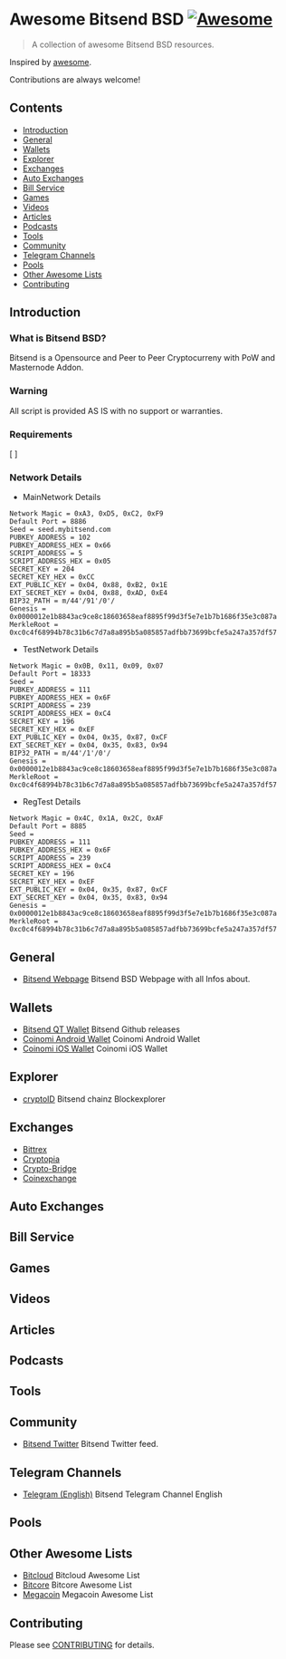 # Awesome Bitsend BSD [![Awesome](https://awesome.re/badge.svg)](https://awesome.re)

> A collection of awesome Bitsend BSD resources.

Inspired by [awesome](https://github.com/sindresorhus/awesome).

Contributions are always welcome! 

## Contents
* [Introduction](#introduction)
* [General](#general)
* [Wallets](#wallets)
* [Explorer](#explorer)
* [Exchanges](#exchanges)
* [Auto Exchanges](#auto-exchanges)
* [Bill Service](#bill-service)
* [Games](#games)
* [Videos](#videos)
* [Articles](#articles)
* [Podcasts](#podcasts)
* [Tools](#tools)
* [Community](#community)
* [Telegram Channels](#telegram-channels)
* [Pools](#pools)
* [Other Awesome Lists](#other-awesome-lists)
* [Contributing](#contributing)

## Introduction
### What is Bitsend BSD?
Bitsend is a Opensource and Peer to Peer Cryptocurreny with PoW and Masternode Addon.

### Warning
All script is provided AS IS with no support or warranties.

### Requirements
[ ]

### Network Details
* MainNetwork Details
```
Network Magic = 0xA3, 0xD5, 0xC2, 0xF9
Default Port = 8886
Seed = seed.mybitsend.com
PUBKEY_ADDRESS = 102
PUBKEY_ADDRESS_HEX = 0x66
SCRIPT_ADDRESS = 5
SCRIPT_ADDRESS_HEX = 0x05
SECRET_KEY = 204
SECRET_KEY_HEX = 0xCC
EXT_PUBLIC_KEY = 0x04, 0x88, 0xB2, 0x1E
EXT_SECRET_KEY = 0x04, 0x88, 0xAD, 0xE4
BIP32_PATH = m/44'/91'/0'/
Genesis = 0x0000012e1b8843ac9ce8c18603658eaf8895f99d3f5e7e1b7b1686f35e3c087a
MerkleRoot = 0xc0c4f68994b78c31b6c7d7a8a895b5a085857adfbb73699bcfe5a247a357df57
```
* TestNetwork Details
```
Network Magic = 0x0B, 0x11, 0x09, 0x07
Default Port = 18333
Seed = 
PUBKEY_ADDRESS = 111
PUBKEY_ADDRESS_HEX = 0x6F
SCRIPT_ADDRESS = 239
SCRIPT_ADDRESS_HEX = 0xC4
SECRET_KEY = 196
SECRET_KEY_HEX = 0xEF
EXT_PUBLIC_KEY = 0x04, 0x35, 0x87, 0xCF
EXT_SECRET_KEY = 0x04, 0x35, 0x83, 0x94
BIP32_PATH = m/44'/1'/0'/
Genesis = 0x0000012e1b8843ac9ce8c18603658eaf8895f99d3f5e7e1b7b1686f35e3c087a
MerkleRoot = 0xc0c4f68994b78c31b6c7d7a8a895b5a085857adfbb73699bcfe5a247a357df57
```
* RegTest Details
```
Network Magic = 0x4C, 0x1A, 0x2C, 0xAF
Default Port = 8885
Seed =
PUBKEY_ADDRESS = 111
PUBKEY_ADDRESS_HEX = 0x6F
SCRIPT_ADDRESS = 239
SCRIPT_ADDRESS_HEX = 0xC4
SECRET_KEY = 196
SECRET_KEY_HEX = 0xEF
EXT_PUBLIC_KEY = 0x04, 0x35, 0x87, 0xCF
EXT_SECRET_KEY = 0x04, 0x35, 0x83, 0x94
Genesis = 0x0000012e1b8843ac9ce8c18603658eaf8895f99d3f5e7e1b7b1686f35e3c087a
MerkleRoot = 0xc0c4f68994b78c31b6c7d7a8a895b5a085857adfbb73699bcfe5a247a357df57
```

## General
* [Bitsend Webpage](https://bitsend.info/) Bitsend BSD Webpage with all Infos about.

## Wallets
* [Bitsend QT Wallet](https://github.com/LIMXTEC/Bitsend/releases) Bitsend Github releases
* [Coinomi Android Wallet](https://play.google.com/store/apps/details?id=com.coinomi.wallet) Coinomi Android Wallet
* [Coinomi iOS Wallet](https://itunes.apple.com/app/coinomi-wallet/id1333588809) Coinomi iOS Wallet

## Explorer
* [cryptoID](https://chainz.cryptoid.info/bsd/) Bitsend chainz Blockexplorer

## Exchanges
* [Bittrex](https://bittrex.com/Market/Index?MarketName=BTC-BSD)
* [Cryptopia](https://www.cryptopia.co.nz/Exchange/?market=BSD_BTC)
* [Crypto-Bridge](https://wallet.crypto-bridge.org/market/BRIDGE.BSD_BRIDGE.BTC)
* [Coinexchange](https://www.coinexchange.io/market/BSD/BTC)

## Auto Exchanges

## Bill Service

## Games

## Videos

## Articles

## Podcasts

## Tools

## Community
* [Bitsend Twitter](https://twitter.com/bit_send) Bitsend Twitter feed.

## Telegram Channels
* [Telegram (English)](https://t.me/BSD_Bitsend) Bitsend Telegram Channel English

## Pools

## Other Awesome Lists
* [Bitcloud](https://github.com/LIMXTEC/awesome-bitcloud-btdx/) Bitcloud Awesome List
* [Bitcore](https://github.com/LIMXTEC/awesome-bitcore-btx/) Bitcore Awesome List
* [Megacoin](https://github.com/LIMXTEC/awesome-megacoin-mec/) Megacoin Awesome List

## Contributing
Please see [CONTRIBUTING](https://github.com/LIMXTEC/awesome-bitsend-bsd/blob/master/contributing.md) for details.
